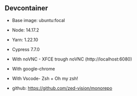 ## Devcontainer

- Base image: ubuntu:focal
- Node: 14.17.2
- Yarn: 1.22.10
- Cypress 7.7.0
- With noVNC - XFCE trough noVNC (http://localhost:6080)
- With google-chrome
- With Vscode- Zsh + Oh my zsh!

- github: https://github.com/zed-vision/monorepo
